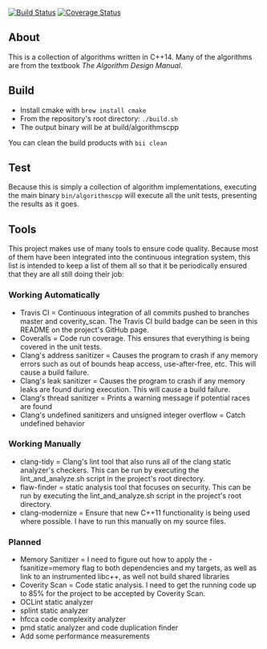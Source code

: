 [![Build Status](https://travis-ci.org/alexdunn/aalgocpp.svg?branch=master)](https://travis-ci.org/alexdunn/aalgocpp)
[![Coverage Status](https://coveralls.io/repos/alexdunn/aalgocpp/badge.svg)](https://coveralls.io/r/alexdunn/aalgocpp)

## About
This is a collection of algorithms written in C++14.  Many of the algorithms are from the textbook *The Algorithm Design Manual*.

## Build
- Install cmake with `brew install cmake`
- From the repository's root directory: `./build.sh`
- The output binary will be at build/algorithmscpp

You can clean the build products with `bii clean`

## Test
Because this is simply a collection of algorithm implementations, executing the main binary `bin/algorithmscpp` will execute all the unit tests, presenting the results as it goes.

## Tools
This project makes use of many tools to ensure code quality.  Because most of them have been integrated into the continuous integration system, this list is intended to keep a list of them all so that it be periodically ensured that they are all still doing their job:

### Working Automatically
- Travis CI = Continuous integration of all commits pushed to branches master and coverity_scan. The Travis CI build badge can be seen in this README on the project's GitHub page.
- Coveralls = Code run coverage.  This ensures that everything is being covered in the unit tests.
- Clang's address sanitizer = Causes the program to crash if any memory errors such as out of bounds heap access, use-after-free, etc. This will cause a build failure.
- Clang's leak sanitizer = Causes the program to crash if any memory leaks are found during execution.  This will cause a build failure.
- Clang's thread sanitizer = Prints a warning message if potential races are found
- Clang's undefined sanitizers and unsigned integer overflow = Catch undefined behavior

### Working Manually
- clang-tidy = Clang's lint tool that also runs all of the clang static analyzer's checkers. This can be run by executing the lint_and_analyze.sh script in the project's root directory.
- flaw-finder = static analysis tool that focuses on security.  This can be run by executing the lint_and_analyze.sh script in the project's root directory.
- clang-modernize = Ensure that new C++11 functionality is being used where possible.  I have to run this manually on my source files.

### Planned
- Memory Sanitizer = I need to figure out how to apply the -fsanitize=memory flag to both dependencies and my targets, as well as link to an instrumented libc++, as well not build shared libraries
- Coverity Scan = Code static analysis.  I need to get the running code up to 85% for the project to be accepted by Coverity Scan.
- OCLint static analyzer
- splint static analyzer
- hfcca code complexity analyzer
- pmd static analyzer and code duplication finder
- Add some performance measurements

